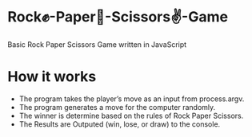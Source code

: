 # Rock✊-Paper🤚-Scissors✌️-Game

Basic Rock Paper Scissors Game written in JavaScript

# How it works

- The program takes the player’s move as an input from process.argv.
- The program generates a move for the computer randomly.
- The winner is determine based on the rules of Rock Paper Scissors.
- The Results are Outputed (win, lose, or draw) to the console.

